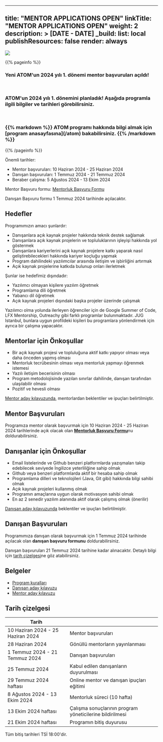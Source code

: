 
---
title: "MENTOR APPLICATIONS OPEN"
linkTitle: "MENTOR APPLICATIONS OPEN"
weight: 2
description: >
  [DATE - DATE]
_build:
  list: local
  publishResources: false
  render: always
---

<img src="/images/atom-logo-horizontal-800x251.png" style="max-height: 200px; text-align: center;"/>

{{% pageinfo %}}

<h3>
    <span class="badge text-bg-primary">Yeni</span>
    ATOM'un 2024 yılı 1. dönemi mentor başvuruları açıldı!
</h3>

<br/>

<h3>
    ATOM'un 2024 yılı 1. dönemini planladık! Aşağıda programla ilgili bilgiler ve tarihleri görebilirsiniz.
</h3>

<br/>

<h3>
{{% markdown %}}
ATOM programı hakkında bilgi almak için [program anasayfasına](/atom) bakabilirsiniz.
{{% /markdown %}}
</h3>

{{% /pageinfo %}}

Önemli tarihler:
- Mentor başvuruları: 10 Haziran 2024 - 25 Haziran 2024
- Danışan başvuruları: 1 Temmuz 2024 - 21 Temmuz 2024
- Beraber çalışma: 5 Ağustos 2024 - 13 Ekim 2024

Mentor Başvuru formu: [Mentorluk Başvuru Formu](TODO)

Danışan Başvuru formu 1 Temmuz 2024 tarihinde açılacaktır.

## Hedefler

Programımızın amacı şunlardır:
- Danışanlara açık kaynak projeler hakkında teknik destek sağlamak
- Danışanlara açık kaynak projelerin ve topluluklarının işleyişi hakkında yol göstermek
- Danışanlara kariyerlerini açık kaynak projelere katkı yaparak nasıl geliştirebilecekleri hakkında kariyer koçluğu yapmak
- Program dahilindeki yazılımcılar arasında iletişim ve işbirliğini artırmak
- Açık kaynak projelerine katkıda bulunup onları ilerletmek

Şunlar ise hedefimiz dışındadır:
- Yazılımcı olmayan kişilere yazılım öğretmek
- Programlama dili öğretmek
- Yabancı dil öğretmek
- Açık kaynak projeleri dışındaki başka projeler üzerinde çalışmak

Yazılımcı olma yolunda ilerleyen öğrenciler için de Google Summer of Code, LFX Mentorship, Outreachy gibi farklı programlar bulunmaktadır. JUG Istanbul, bunlara uygun profildeki kişileri bu programlara yönlendirmek için ayrıca bir çalışma yapacaktır.

## Mentorlar için Önkoşullar

- Bir açık kaynak projesi ve topluluğuna aktif katkı yapıyor olması veya daha önceden yapmış olması
- Mentorluk tecrübesinin olması veya mentorluk yapmayı öğrenmek istemesi
- Yazılı iletişim becerisinin olması
- Program metodolojisinde yazılan sınırlar dahilinde, danışan tarafından ulaşılabilir olması
- Pozitif ve hevesli olması

[Mentor aday kılavuzunda](/atom/docs/mentor-candidate-guide), mentorlardan beklentiler ve ipuçları belirtilmiştir.

## Mentor Başvuruları

Programıza mentor olarak başvurmak için 10 Haziran 2024 - 25 Haziran 2024 tarihlerinde açık olacak olan [**Mentorluk Başvuru Formu**](TODO)nu doldurabilirsiniz.

## Danışanlar için Önkoşullar

- Email listelerinde ve Github benzeri platformlarda yazışmaları takip edebilecek seviyede İngilizce yeterliliğine sahip olmak
- Github veya benzeri platformlarda aktif bir hesaba sahip olmak
- Programlama dilleri ve teknolojileri (Java, Git gibi) hakkında bilgi sahibi olmak
- Açık kaynak projeleri kullanmış olmak
- Programın amaçlarına uygun olarak motivasyon sahibi olmak
- En az 2 senedir yazılım alanında aktif olarak çalışmış olmak (önerilir)

[Danışan aday kılavuzunda](/atom/docs/mentee-candidate-guide/) beklentiler ve ipuçları belirtilmiştir.

## Danışan Başvuruları

Programımıza danışan olarak başvurmak için 1 Temmuz 2024 tarihinde açılacak olan **danışan başvuru formunu** doldurabilirsiniz.

Danışan başvuruları 21 Temmuz 2024 tarihine kadar alınacaktır. Detaylı bilgi için [tarih çizelgesi](#tarih-çizelgesi)ne göz atabilirsiniz.

## Belgeler

- [Program kuralları](/atom/docs/program-rules/)
- [Danışan aday kılavuzu](/atom/docs/mentee-candidate-guide/)
- [Mentor aday kılavuzu](/atom/docs/mentor-candidate-guide/)


## Tarih çizelgesi

| Tarih                             |                                                          |
|-----------------------------------|----------------------------------------------------------|
| 10 Haziran 2024 - 25 Haziran 2024 | Mentor başvuruları                                       |
| 28 Haziran 2024                   | Gönüllü mentorların yayınlanması                         |
| 1 Temmuz 2024 - 21 Temmuz 2024    | Danışan başvuruları                                      |
| 25 Temmuz 2024                    | Kabul edilen danışanların duyurulması                    |
| 29 Temmuz 2024 haftası            | Online mentor ve danışan ipuçları eğitimi                |
| 8 Ağustos 2024 - 13 Ekim 2024     | Mentorluk süreci (10 hafta)                              |
| 13 Ekim 2024 haftası              | Çalışma sonuçlarının program yöneticilerine bildirilmesi |
| 21 Ekim 2024 haftası              | Programın bitiş duyurusu                                 |                                       

Tüm bitiş tarihleri TSİ 18:00'dir.
